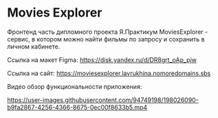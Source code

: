 # Movies Explorer
Фронтенд часть дипломного проекта Я.Практикум MoviesExplorer - сервис, в котором можно найти фильмы по запросу и сохранить в личном кабинете.

Ссылка на макет Figma:
https://disk.yandex.ru/d/DR8grt_oAp_pjw

Ссылка на сайт:
https://moviesexplorer.lavrukhina.nomoredomains.sbs

Видео обзор функциональности приложения:

https://user-images.githubusercontent.com/94749198/198026090-b9fa2867-4256-4366-8675-0ec00f8633b5.mp4


